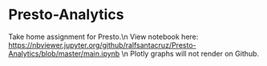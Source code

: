 # Presto-Analytics
Take home assignment for Presto.\n
View notebook here: https://nbviewer.jupyter.org/github/ralfsantacruz/Presto-Analytics/blob/master/main.ipynb \n
Plotly graphs will not render on Github.
